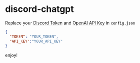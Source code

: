 # discord-chatgpt

Replace your [Discord Token](https://discord.com/developers/applications) and [OpenAI API Key](https://platform.openai.com/account/api-keys) in `config.json`
```json
{
  "TOKEN": "YOUR_TOKEN",
  "API_KEY":"YOUR_API_KEY"
}
```
enjoy!
